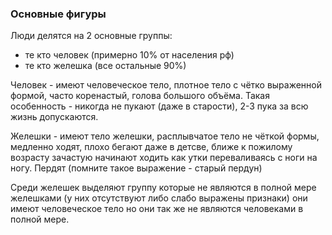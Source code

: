 ### Основные фигуры

Люди делятся на 2 основные группы:
* те кто человек (примерно 10% от населения рф)
* те кто желешка (все остальные 90%)

Человек - имеют человеческое тело, плотное тело с чётко выраженной формой, часто коренастый, голова большого объёма. Такая особенность - никогда не пукают (даже в старости), 2-3 пука за всю жизнь допускаются.

Желешки - имеют тело желешки, расплывчатое тело не чёткой формы, медленно ходят, плохо бегают даже в детсве, ближе к пожилому возрасту зачастую начинают ходить как утки переваливаясь с ноги на ногу. Пердят (помните такое выражение - старый пердун)

Среди желешек выделяют группу которые не являются в полной мере желешками (у них отсутствуют либо слабо выражены признаки) они имеют человеческое тело но они так же не являются человеками в полной мере.